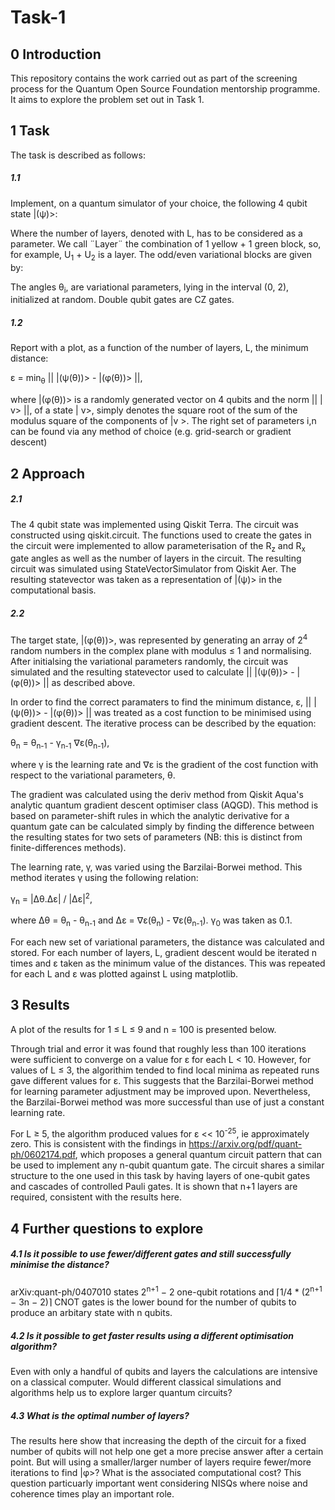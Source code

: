# Task-1

## 0 Introduction
This repository contains the work carried out as part of the screening process for the Quantum Open Source Foundation mentorship programme. It aims to explore the problem set out in Task 1.

## 1 Task
The task is described as follows:

##### 1.1
Implement, on a quantum simulator of your choice, the following 4 qubit state |(ψ)>:

Where the number of layers, denoted with L, has to be considered as a parameter. We call ¨Layer¨ the combination of 1 yellow + 1 green block, so, for example, U<sub>1</sub> + U<sub>2</sub> is a layer. The odd/even variational blocks are given by:

The angles θ<sub>i</sub>, are variational parameters, lying in the interval (0, 2), initialized at random. Double qubit gates are CZ gates.

##### 1.2
Report with a plot, as a function of the number of layers, L, the minimum distance:

ε = min<sub>θ</sub> || |(ψ(θ))> - |(φ(θ))> ||,

where |(φ(θ))> is a randomly generated vector on 4 qubits and the norm || | v> ||, of a state | v>, simply denotes the square root of the sum of the modulus square of the components of |v >. The right set of parameters i,n can be found via any method of choice (e.g. grid-search or gradient descent)

## 2 Approach

##### 2.1
The 4 qubit state was implemented using Qiskit Terra. The circuit was constructed using qiskit.circuit. The functions used to create the gates in the circuit were implemented to allow parameterisation of the R<sub>z</sub> and R<sub>x</sub> gate angles as well as the number of layers in the circuit. The resulting circuit was simulated using StateVectorSimulator from Qiskit Aer. The resulting statevector was taken as a representation of |(ψ)> in the computational basis. 

##### 2.2
The target state,  |(φ(θ))>, was represented by generating an array of 2<sup>4</sup> random numbers in the complex plane with modulus ≤ 1 and normalising. After initialsing the variational parameters randomly, the circuit was simulated and the resulting statevector used to calculate  || |(ψ(θ))> - |(φ(θ))> || as described above. 

In order to find the correct paramaters to find the minimum distance, ε, || |(ψ(θ))> - |(φ(θ))> || was treated as a cost function to be minimised using gradient descent. The iterative process can be described by the equation:

θ<sub>n</sub> = θ<sub>n-1</sub> - γ<sub>n-1</sub> ∇ε(θ<sub>n-1</sub>),

where γ is the learning rate and ∇ε is the gradient of the cost function with respect to the variational parameters, θ. 

The gradient was calculated using the deriv method from Qiskit Aqua's analytic quantum gradient descent optimiser class (AQGD). This method is based on parameter-shift rules in which the analytic derivative for a quantum gate can be calculated simply by finding the difference between the resulting states for two sets of parameters (NB: this is distinct from finite-differences methods). 

The learning rate, γ, was varied using the Barzilai-Borwei method. This method iterates γ using the following relation:

γ<sub>n</sub> = |Δθ.Δε| / |Δε|<sup>2</sup>,

where Δθ = θ<sub>n</sub> - θ<sub>n-1</sub> and Δε = ∇ε(θ<sub>n</sub>) - ∇ε(θ<sub>n-1</sub>). γ<sub>0</sub> was taken as 0.1. 

For each new set of variational parameters, the distance was calculated and stored. For each number of layers, L, gradient descent would be iterated n times and ε taken as the minimum value of the distances. This was repeated for each L and ε was plotted against L using matplotlib. 

## 3 Results
A plot of the results for 1 ≤ L ≤ 9 and n = 100 is presented below. 

Through trial and error it was found that roughly less than 100 iterations were sufficient to converge on a value for ε for each L < 10. However, for values of L ≤ 3, the algorithim tended to find local minima as repeated runs gave different values for ε. This suggests that the Barzilai-Borwei method for learning parameter adjustment may be improved upon. Nevertheless, the Barzilai-Borwei method was more successful than use of just a constant learning rate. 

For L ≥ 5, the algorithm produced values for ε << 10<sup>-25</sup>, ie approximately zero.  This is consistent with the findings in https://arxiv.org/pdf/quant-ph/0602174.pdf, which proposes a general quantum circuit pattern that can be used to implement any n-qubit quantum gate. The circuit shares a similar structure to the one used in this task by having layers of one-qubit gates and cascades of controlled Pauli gates. It is shown that n+1 layers are required, consistent with the results here. 

## 4 Further questions to explore
##### 4.1 Is it possible to use fewer/different gates and still successfully minimise the distance?
arXiv:quant-ph/0407010  states 2<sup>n+1</sup> − 2 one-qubit rotations and ⌈1/4 * (2<sup>n+1</sup> − 3n − 2)⌉ CNOT gates is the lower bound for the number of qubits to produce an arbitary state with n qubits. 
##### 4.2 Is it possible to get faster results using a different optimisation algorithm?
Even with only a handful of qubits and layers the calculations are intensive on a classical computer. Would different classical simulations and algorithms help us to explore larger quantum circuits? 
##### 4.3 What is the optimal number of layers?
The results here show that increasing the depth of the circuit for a fixed number of qubits will not help one get a more precise answer after a certain point. But will using a smaller/larger number of layers require fewer/more iterations to find |φ>? What is the associated computational cost? This question particuarly important went considering NISQs where noise and coherence times play an important role. 
